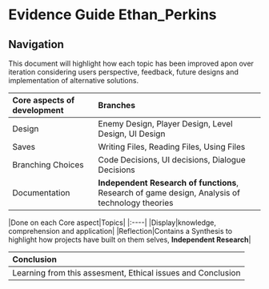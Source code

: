 # Evidence Guide Ethan_Perkins

## Navigation 

This document will highlight how each topic has been improved apon over iteration considering users perspective, feedback, future designs and implementation of alternative solutions. 

|Core aspects of development|Branches|
|:-----|:-----|
|Design|Enemy Design, Player Design, Level Design, UI Design|
|Saves|Writing Files, Reading Files, Using Files|
|Branching Choices|Code Decisions, UI decisions, Dialogue Decisions|
|Documentation|**Independent Research of functions**, Research of game design, Analysis of technology theories|

|Done on each Core aspect|Topics|
|:----|
|Display|knowledge, comprehension and application|
|Reflection|Contains a Synthesis to highlight how projects have built on them selves, **Independent Research**|

|Conclusion|
|:----|
|Learning from this assesment, Ethical issues and Conclusion|
